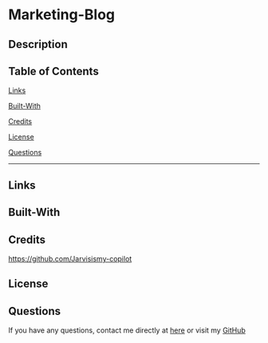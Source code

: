 #   Marketing-Blog

## Description

>>>

  ## Table of Contents 

  [Links](#Links)

  [Built-With](#Built-With)

  [Credits](#credits)

  [License](#license)

  [Questions](#questions)
_____________________________________________________________________________

## Links

>>>

## Built-With

>>>

## Credits 

https://github.com/Jarvisismy-copilot

## License

>>>

 ## Questions 
  
  If you have any questions, contact me directly at [here](mailto:Chelseajarvis3301@icloud.com)
  or visit my [GitHub](https://github.com/Jarvisismy-copilot)


